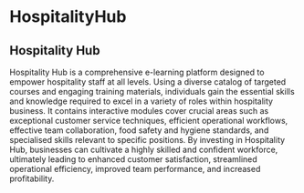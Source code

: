 # HospitalityHub

## Hospitality Hub
Hospitality Hub is a comprehensive e-learning platform designed to empower hospitality staff at all levels. Using a diverse catalog of targeted courses and engaging training materials, individuals gain the essential skills and knowledge required to excel in a variety of roles within hospitality business. It contains interactive modules cover crucial areas such as exceptional customer service techniques, efficient operational workflows, effective team collaboration, food safety and hygiene standards, and specialised skills relevant to specific positions. By investing in Hospitality Hub, businesses can cultivate a highly skilled and confident workforce, ultimately leading to enhanced customer satisfaction, streamlined operational efficiency, improved team performance, and increased profitability.